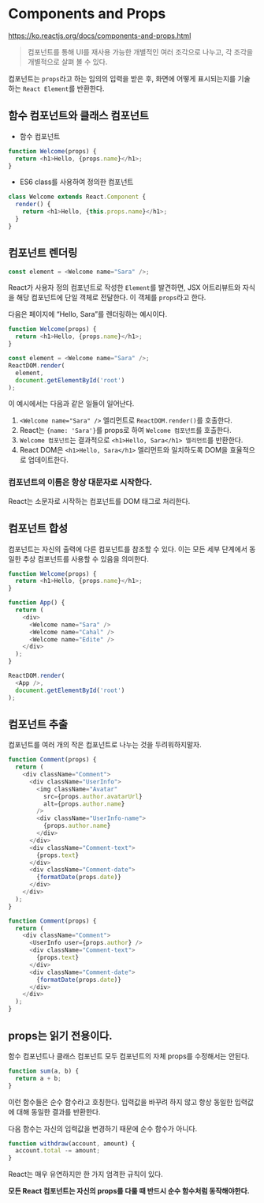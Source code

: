 # Components and Props

https://ko.reactjs.org/docs/components-and-props.html

> 컴포넌트를 통해 UI를 재사용 가능한 개별적인 여러 조각으로 나누고, 각 조각을 개별적으로 살펴 볼 수 있다.

컴포넌트는 `props`라고 하는 임의의 입력을 받은 후, 화면에 어떻게 표시되는지를 기술하는 `React Element`를 반환한다.

## 함수 컴포넌트와 클래스 컴포넌트

- 함수 컴포넌트

```js
function Welcome(props) {
  return <h1>Hello, {props.name}</h1>;
}
```

- ES6 class를 사용하여 정의한 컴포넌트

```js
class Welcome extends React.Component {
  render() {
    return <h1>Hello, {this.props.name}</h1>;
  }
}
```

## 컴포넌트 렌더링

```js
const element = <Welcome name="Sara" />;
```

React가 사용자 정의 컴포넌트로 작성한 `Element`를 발견하면, JSX 어트리뷰트와 자식을 해당 컴포넌트에 단일 객체로 전달한다. 이 객체를 `props`라고 한다.

다음은 페이지에 “Hello, Sara”를 렌더링하는 예시이다.

```js
function Welcome(props) {
  return <h1>Hello, {props.name}</h1>;
}

const element = <Welcome name="Sara" />;
ReactDOM.render(
  element,
  document.getElementById('root')
);
```

이 예시에서는 다음과 같은 일들이 일어난다.

1. `<Welcome name="Sara" />` 엘리먼트로 `ReactDOM.render()`를 호출한다.
2. React는 `{name: 'Sara'}`를 props로 하여 `Welcome 컴포넌트`를 호출한다.
3. `Welcome 컴포넌트`는 결과적으로 `<h1>Hello, Sara</h1> 엘리먼트`를 반환한다.
4. React DOM은 `<h1>Hello, Sara</h1>` 엘리먼트와 일치하도록 DOM을 효율적으로 업데이트한다.

### **컴포넌트의 이름은 항상 대문자로 시작한다.**

React는 소문자로 시작하는 컴포넌트를 DOM 태그로 처리한다.

## 컴포넌트 합성 

컴포넌트는 자신의 출력에 다른 컴포넌트를 참조할 수 있다. 이는 모든 세부 단계에서 동일한 추상 컴포넌트를 사용할 수 있음을 의미한다.

```js
function Welcome(props) {
  return <h1>Hello, {props.name}</h1>;
}

function App() {
  return (
    <div>
      <Welcome name="Sara" />
      <Welcome name="Cahal" />
      <Welcome name="Edite" />
    </div>
  );
}

ReactDOM.render(
  <App />,
  document.getElementById('root')
);
```

## 컴포넌트 추출

컴포넌트를 여러 개의 작은 컴포넌트로 나누는 것을 두려워하지말자.

```js
function Comment(props) {
  return (
    <div className="Comment">
      <div className="UserInfo">
        <img className="Avatar"
          src={props.author.avatarUrl}
          alt={props.author.name}
        />
        <div className="UserInfo-name">
          {props.author.name}
        </div>
      </div>
      <div className="Comment-text">
        {props.text}
      </div>
      <div className="Comment-date">
        {formatDate(props.date)}
      </div>
    </div>
  );
}
```

```js
function Comment(props) {
  return (
    <div className="Comment">
      <UserInfo user={props.author} />
      <div className="Comment-text">
        {props.text}
      </div>
      <div className="Comment-date">
        {formatDate(props.date)}
      </div>
    </div>
  );
}
```

## props는 읽기 전용이다.

함수 컴포넌트나 클래스 컴포넌트 모두 컴포넌트의 자체 props를 수정해서는 안된다.

```js
function sum(a, b) {
  return a + b;
}
```

이런 함수들은 순수 함수라고 호칭한다. 입력값을 바꾸려 하지 않고 항상 동일한 입력값에 대해 동일한 결과를 반환한다.

다음 함수는 자신의 입력값을 변경하기 때문에 순수 함수가 아니다.

```js
function withdraw(account, amount) {
  account.total -= amount;
}
```

React는 매우 유연하지만 한 가지 엄격한 규칙이 있다.

**모든 React 컴포넌트는 자신의 props를 다룰 때 반드시 순수 함수처럼 동작해야한다.**

